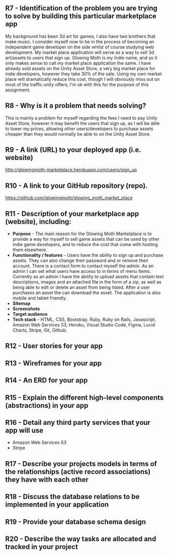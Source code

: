 ## R7 - Identification of the problem you are trying to solve by building this particular marketplace app<br>
My background has been 3d art for games, I also have two brothers that make music. I consider myself now to be in the process of becoming an independent game developer on the side whilst of course studying web development. My market place application will serve as a way to sell 3d art/assets to users that sign up.
Glowing Moth is my Indie name, and so it only makes sense to call my market place application the same. I have already sold assets on the Unity Asset Store, a very big market place for indie developers, however they take 30% of the sale. Using my own market place will dramatically reduce this cost, though I will obviously miss out on most of the traffic unity offers, I'm ok with this for the purpose of this assignment.

## R8 - Why is it a problem that needs solving?<br>
This is mainly a problem for myself regarding the fees I need to pay Unity Asset Store, however it may benefit the users that sign up, as I will be able to lower my prices, allowing other users/developers to purchase assets cheaper than they would normally be able to on the Unity Asset Store.

## R9 - A link (URL) to your deployed app (i.e. website)<br>
http://glowingmoth-marketplace.herokuapp.com/users/sign_up

## R10 - A link to your GitHub repository (repo).<br>
https://github.com/glowingmoth/glowing_moth_market_place

## R11 - Description of your marketplace app (website), including:
- **Purpose** - The main reason for the Glowing Moth Marketplace is to provide a way for myself to sell game assets that can be used by other indie game developers, and to reduce the cost that come with hosting them elsewhere.
- **Functionality / features** - Users have the ability to sign up and purchase assets. They can also change their password and or remove their account. There is a contact form to contact myself the admin. As an admin I can set what users have access to in terms of menu items. Currently as an admin I have the ability to upload assets that contain text descriptions, images and an attached file in the form of a zip, as well as being able to edit or delete an asset from being listed. After a user purchases an asset the can download the asset. The application is also mobile and tablet friendly.
- **Sitemap**
- **Screenshots**
- **Target audience**
- **Tech stack** - HTML, CSS, Bootstrap, Ruby, Ruby on Rails, Javascript, Amazon Web Services S3, Heroku, Visual Studio Code, Figma, Lucid Charts, Stripe, Git, Github.

## R12 - User stories for your app<br>

## R13 - Wireframes for your app<br>

## R14 - An ERD for your app<br>

## R15 - Explain the different high-level components (abstractions) in your app<br>

## R16 - Detail any third party services that your app will use<br>
- Amazon Web Services S3
- Stripe

## R17 - Describe your projects models in terms of the relationships (active record associations) they have with each other<br>

## R18 - Discuss the database relations to be implemented in your application<br>

## R19 - Provide your database schema design<br>

## R20 - Describe the way tasks are allocated and tracked in your project<br>